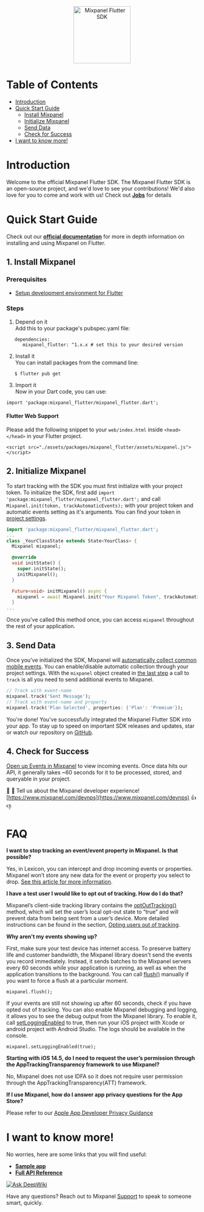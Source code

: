 <div align="center" style="text-align: center">
  <img src="https://user-images.githubusercontent.com/71290498/231855731-2d3774c3-dc41-4595-abfb-9c49f5f84103.png" alt="Mixpanel Flutter SDK" height="150"/>
</div>

# Table of Contents

<!-- MarkdownTOC -->

- [Introduction](#introduction)
- [Quick Start Guide](#quick-start-guide)
  - [Install Mixpanel](#1-install-mixpanel)
  - [Initialize Mixpanel](#2-initialize-mixpanel)
  - [Send Data](#3-send-data)
  - [Check for Success](#4-check-for-success)
- [I want to know more!](#i-want-to-know-more)

<!-- /MarkdownTOC -->

# Introduction

Welcome to the official Mixpanel Flutter SDK.
The Mixpanel Flutter SDK is an open-source project, and we'd love to see your contributions!
We'd also love for you to come and work with us! Check out **[Jobs](https://mixpanel.com/jobs/#openings)** for details

# Quick Start Guide

Check out our **[official documentation](https://developer.mixpanel.com/docs/flutter)** for more in depth information on installing and using Mixpanel on Flutter.

## 1. Install Mixpanel

### Prerequisites

- [Setup development environment for Flutter](https://flutter.dev/docs/get-started/install)

### Steps

1. Depend on it \
   Add this to your package's pubspec.yaml file:

```
   dependencies:
      mixpanel_flutter: ^1.x.x # set this to your desired version
```

2. Install it \
   You can install packages from the command line:

```
   $ flutter pub get
```

3. Import it \
   Now in your Dart code, you can use:

```
import 'package:mixpanel_flutter/mixpanel_flutter.dart';
```

#### Flutter Web Support

Please add the following snippet to your `web/index.html` inside `<head></head>` in your Flutter project.

```
<script src="./assets/packages/mixpanel_flutter/assets/mixpanel.js"></script>
```

## 2. Initialize Mixpanel

To start tracking with the SDK you must first initialize with your project token. To initialize the SDK, first add `import 'package:mixpanel_flutter/mixpanel_flutter.dart';` and call `Mixpanel.init(token, trackAutomaticEvents);` with your project token and automatic events setting as it's arguments. You can find your token in [project settings](https://mixpanel.com/settings/project).

```dart
import 'package:mixpanel_flutter/mixpanel_flutter.dart';
...
class _YourClassState extends State<YourClass> {
  Mixpanel mixpanel;

  @override
  void initState() {
    super.initState();
    initMixpanel();
  }

  Future<void> initMixpanel() async {
    mixpanel = await Mixpanel.init("Your Mixpanel Token", trackAutomaticEvents: false);
  }
...
```

Once you've called this method once, you can access `mixpanel` throughout the rest of your application.

## 3. Send Data

Once you've initialized the SDK, Mixpanel will <a href="https://mixpanel.com/help/questions/articles/which-common-mobile-events-can-mixpanel-collect-on-my-behalf-automatically" target="_blank">automatically collect common mobile events</a>. You can enable/disable automatic collection through your project settings.
With the `mixpanel` object created in [the last step](#2-initialize-mixpanel) a call to `track` is all you need to send additional events to Mixpanel.

```dart
// Track with event-name
mixpanel.track('Sent Message');
// Track with event-name and property
mixpanel.track('Plan Selected', properties: {'Plan': 'Premium'});
```

You're done! You've successfully integrated the Mixpanel Flutter SDK into your app. To stay up to speed on important SDK releases and updates, star or watch our repository on [GitHub](https://github.com/mixpanel/mixpanel-flutter).

## 4. Check for Success

[Open up Events in Mixpanel](https://mixpanel.com/report/events) to view incoming events.
Once data hits our API, it generally takes ~60 seconds for it to be processed, stored, and queryable in your project.

👋 👋 Tell us about the Mixpanel developer experience! [https://www.mixpanel.com/devnps](https://www.mixpanel.com/devnps) 👍 👎

# FAQ

**I want to stop tracking an event/event property in Mixpanel. Is that possible?**

Yes, in Lexicon, you can intercept and drop incoming events or properties. Mixpanel won’t store any new data for the event or property you select to drop. [See this article for more information](https://help.mixpanel.com/hc/en-us/articles/360001307806#dropping-events-and-properties).

**I have a test user I would like to opt out of tracking. How do I do that?**

Mixpanel’s client-side tracking library contains the [optOutTracking()](https://mixpanel.github.io/mixpanel-flutter/mixpanel_flutter/Mixpanel/optOutTracking.html) method, which will set the user’s local opt-out state to “true” and will prevent data from being sent from a user’s device. More detailed instructions can be found in the section, [Opting users out of tracking](https://developer.mixpanel.com/docs/flutter#opting-users-out-of-tracking).

**Why aren't my events showing up?**

First, make sure your test device has internet access. To preserve battery life and customer bandwidth, the Mixpanel library doesn't send the events you record immediately. Instead, it sends batches to the Mixpanel servers every 60 seconds while your application is running, as well as when the application transitions to the background. You can call [flush()](https://mixpanel.github.io/mixpanel-flutter/mixpanel_flutter/Mixpanel/flush.html) manually if you want to force a flush at a particular moment.

```
mixpanel.flush();
```

If your events are still not showing up after 60 seconds, check if you have opted out of tracking. You can also enable Mixpanel debugging and logging, it allows you to see the debug output from the Mixpanel library. To enable it, call [setLoggingEnabled](https://mixpanel.github.io/mixpanel-flutter/mixpanel_flutter/Mixpanel/setLoggingEnabled.html) to true, then run your iOS project with Xcode or android project with Android Studio. The logs should be available in the console.

```
mixpanel.setLoggingEnabled(true);
```

**Starting with iOS 14.5, do I need to request the user’s permission through the AppTrackingTransparency framework to use Mixpanel?**

No, Mixpanel does not use IDFA so it does not require user permission through the AppTrackingTransparency(ATT) framework.

**If I use Mixpanel, how do I answer app privacy questions for the App Store?**

Please refer to our [Apple App Developer Privacy Guidance](https://mixpanel.com/legal/app-store-privacy-details/)

# I want to know more!

No worries, here are some links that you will find useful:

- **[Sample app](https://github.com/mixpanel/mixpanel-flutter/tree/main/example)**
- **[Full API Reference](https://developer.mixpanel.com/docs/flutter)**

[![Ask DeepWiki](https://deepwiki.com/badge.svg)](https://deepwiki.com/mixpanel/mixpanel-flutter)

Have any questions? Reach out to Mixpanel [Support](https://help.mixpanel.com/hc/en-us/requests/new) to speak to someone smart, quickly.
